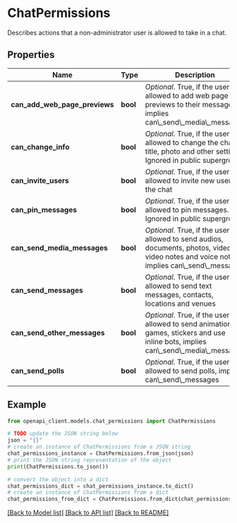 # ChatPermissions

Describes actions that a non-administrator user is allowed to take in a chat.

## Properties

Name | Type | Description | Notes
------------ | ------------- | ------------- | -------------
**can_add_web_page_previews** | **bool** | *Optional*. True, if the user is allowed to add web page previews to their messages, implies can\\_send\\_media\\_messages | [optional] 
**can_change_info** | **bool** | *Optional*. True, if the user is allowed to change the chat title, photo and other settings. Ignored in public supergroups | [optional] 
**can_invite_users** | **bool** | *Optional*. True, if the user is allowed to invite new users to the chat | [optional] 
**can_pin_messages** | **bool** | *Optional*. True, if the user is allowed to pin messages. Ignored in public supergroups | [optional] 
**can_send_media_messages** | **bool** | *Optional*. True, if the user is allowed to send audios, documents, photos, videos, video notes and voice notes, implies can\\_send\\_messages | [optional] 
**can_send_messages** | **bool** | *Optional*. True, if the user is allowed to send text messages, contacts, locations and venues | [optional] 
**can_send_other_messages** | **bool** | *Optional*. True, if the user is allowed to send animations, games, stickers and use inline bots, implies can\\_send\\_media\\_messages | [optional] 
**can_send_polls** | **bool** | *Optional*. True, if the user is allowed to send polls, implies can\\_send\\_messages | [optional] 

## Example

```python
from openapi_client.models.chat_permissions import ChatPermissions

# TODO update the JSON string below
json = "{}"
# create an instance of ChatPermissions from a JSON string
chat_permissions_instance = ChatPermissions.from_json(json)
# print the JSON string representation of the object
print(ChatPermissions.to_json())

# convert the object into a dict
chat_permissions_dict = chat_permissions_instance.to_dict()
# create an instance of ChatPermissions from a dict
chat_permissions_from_dict = ChatPermissions.from_dict(chat_permissions_dict)
```
[[Back to Model list]](../README.md#documentation-for-models) [[Back to API list]](../README.md#documentation-for-api-endpoints) [[Back to README]](../README.md)


